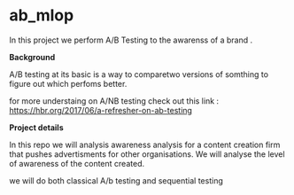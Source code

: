# ab_mlop
 In this project we perform A/B Testing to the awarenss of a brand . 
 
**Background**

A/B testing at its basic is a way to comparetwo versions of somthing to figure out which perfoms better.

for more understaing on A/NB testing check out this link : https://hbr.org/2017/06/a-refresher-on-ab-testing

**Project details**

In this repo we will analysis awareness analysis for a content creation firm that pushes advertisments for other organisations.
We will analyse the level of awareness of the content created.

we will do both classical A/b testing and sequential testing 
